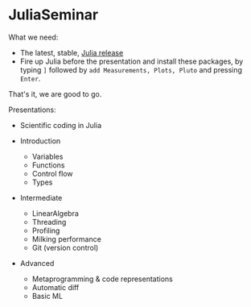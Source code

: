 # JuliaSeminar

What we need:
* The latest, stable, [Julia release](https://julialang.org/downloads/)
* Fire up Julia before the presentation and install these packages, by typing `]` followed by `add Measurements, Plots, Pluto` and pressing `Enter`.

That's it, we are good to go.

Presentations:

* Scientific coding in Julia

* Introduction
  - Variables
  - Functions
  - Control flow
  - Types
  
* Intermediate
  - LinearAlgebra
  - Threading
  - Profiling
  - Milking performance
  - Git (version control)
  
* Advanced
  - Metaprogramming & code representations
  - Automatic diff
  - Basic ML
